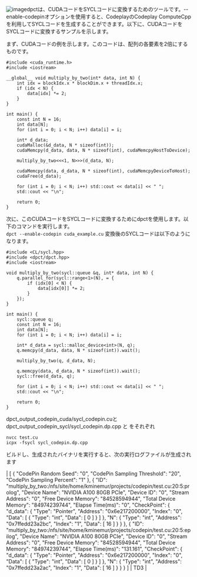 ![image](https://github.com/user-attachments/assets/8adfb1bc-85b5-4e80-aabf-64b9243d15ae)dpctは、CUDAコードをSYCLコードに変換するためのツールです。--enable-codepinオプションを使用すると、CodeplayのCodeplay ComputeCppを利用してSYCLコードを生成することができます。以下に、CUDAコードをSYCLコードに変換するサンプルを示します。
  
まず、CUDAコードの例を示します。このコードは、配列の各要素を2倍にするものです。  
```
#include <cuda_runtime.h>
#include <iostream>

__global__ void multiply_by_two(int* data, int N) {
    int idx = blockIdx.x * blockDim.x + threadIdx.x;
    if (idx < N) {
        data[idx] *= 2;
    }
}

int main() {
    const int N = 16;
    int data[N];
    for (int i = 0; i < N; i++) data[i] = i;

    int* d_data;
    cudaMalloc(&d_data, N * sizeof(int));
    cudaMemcpy(d_data, data, N * sizeof(int), cudaMemcpyHostToDevice);

    multiply_by_two<<<1, N>>>(d_data, N);

    cudaMemcpy(data, d_data, N * sizeof(int), cudaMemcpyDeviceToHost);
    cudaFree(d_data);

    for (int i = 0; i < N; i++) std::cout << data[i] << " ";
    std::cout << "\n";

    return 0;
}
```
次に、このCUDAコードをSYCLコードに変換するためにdpctを使用します。以下のコマンドを実行します。  
```dpct --enable-codepin cuda_example.cu```
変換後のSYCLコードは以下のようになります。  
```
#include <CL/sycl.hpp>
#include <dpct/dpct.hpp>
#include <iostream>

void multiply_by_two(sycl::queue &q, int* data, int N) {
    q.parallel_for(sycl::range<1>(N), = {
        if (idx[0] < N) {
            data[idx[0]] *= 2;
        }
    });
}

int main() {
    sycl::queue q;
    const int N = 16;
    int data[N];
    for (int i = 0; i < N; i++) data[i] = i;

    int* d_data = sycl::malloc_device<int>(N, q);
    q.memcpy(d_data, data, N * sizeof(int)).wait();

    multiply_by_two(q, d_data, N);

    q.memcpy(data, d_data, N * sizeof(int)).wait();
    sycl::free(d_data, q);

    for (int i = 0; i < N; i++) std::cout << data[i] << " ";
    std::cout << "\n";

    return 0;
}
```

dpct_output_codepin_cuda/sycl_codepin.cuとdpct_output_codepin_sycl/sycl_codepin.dp.cpp と  をそれぞれ
```
nvcc test.cu
icpx -fsycl sycl_codepin.dp.cpp
```
ビルドし、生成されたバイナリを実行すると、次の実行ログファイルが生成されます

| [
  {
    "CodePin Random Seed": "0",
    "CodePin Sampling Threshold": "20",
    "CodePin Sampling Percent": "1"
  },
  {
    "ID": "multiply_by_two:/nfs/site/home/kminemur/projects/codepin/test.cu:20:5:prolog",
    "Device Name": "NVIDIA A100 80GB PCIe",
    "Device ID": "0",
    "Stream Address": "0",
    "Free Device Memory": "84528594944",
    "Total Device Memory": "84974239744",
    "Elapse Time(ms)": "0",
    "CheckPoint": {
      "d_data": {
        "Type": "Pointer",
        "Address": "0x6e217200000",
        "Index": "0",
        "Data": [
          {
            "Type": "int",
            "Data": [
              0
            ]
          }
        ]
      },
      "N": {
        "Type": "int",
        "Address": "0x7ffedd23a2bc",
        "Index": "1",
        "Data": [
          16
        ]
      }
    }
  },
  {
    "ID": "multiply_by_two:/nfs/site/home/kminemur/projects/codepin/test.cu:20:5:epilog",
    "Device Name": "NVIDIA A100 80GB PCIe",
    "Device ID": "0",
    "Stream Address": "0",
    "Free Device Memory": "84528594944",
    "Total Device Memory": "84974239744",
    "Elapse Time(ms)": "131.161",
    "CheckPoint": {
      "d_data": {
        "Type": "Pointer",
        "Address": "0x6e217200000",
        "Index": "0",
        "Data": [
          {
            "Type": "int",
            "Data": [
              0
            ]
          }
        ]
      },
      "N": {
        "Type": "int",
        "Address": "0x7ffedd23a2ac",
        "Index": "1",
        "Data": [
          16
        ]
      }
    }
  }
] | TD3 |

